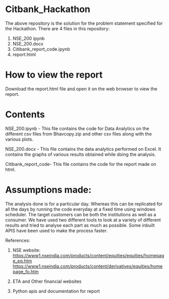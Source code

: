 # Citbank_Hackathon
The above repository is the solution for the problem statement specified for the Hackathon.
There are 4 files in this repository:
1. NSE_200 ipynb
2. NSE_200.docx
3. Citibank_report_code.ipynb
4. report.html

# How to view the report
Download the report.html file and open it on the web browser to view the report.

# Contents
NSE_200.ipynb - This file contains the code for Data Analytics on the different csv files from Bhavcopy.zip and other csv files
along with the various plots.

NSE_200.docx - This file contains the data analytics performed on Excel. It contains the graphs of various results obtained while doing the analysis.

Citibank_report_code- This file contains the code for the report made on html.

# Assumptions made:

The analysis done is for a particular day. Whereas this can be replicated for all the days by running the code everyday at a fixed time using windows scheduler.
The target customers can be both the institutions as well as a consumer. We have used two different tools to look at a variety of different results and tried to 
analyse each part as much as possible. Some inbuilt APIS have been used to make the process faster.

References:
1. NSE website: https://www1.nseindia.com/products/content/equities/equities/homepage_eq.htm
https://www1.nseindia.com/products/content/derivatives/equities/homepage_fo.htm

2. ETA and Other financial websites 

3. Python apis and documentation for report
